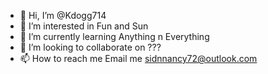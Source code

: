 - 👋 Hi, I’m @Kdogg714
- 👀 I’m interested in Fun and Sun
- 🌱 I’m currently learning Anything n Everything
- 💞️ I’m looking to collaborate on ???
- 📫 How to reach me Email me sidnnancy72@outlook.com

<!---
Kdogg714/Kdogg714 is a ✨ special ✨ repository because its `README.md` (this file) appears on your GitHub profile.
You can click the Preview link to take a look at your changes.
--->
